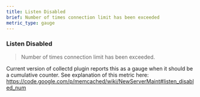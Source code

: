```yaml
---
title: Listen Disabled
brief: Number of times connection limit has been exceeded
metric_type: gauge
---
```


### Listen Disabled

> Number of times connection limit has been exceeded.

Current version of collectd plugin reports this as a gauge when it should be a cumulative counter. See explanation of this metric here: https://code.google.com/p/memcached/wiki/NewServerMaint#listen_disabled_num
